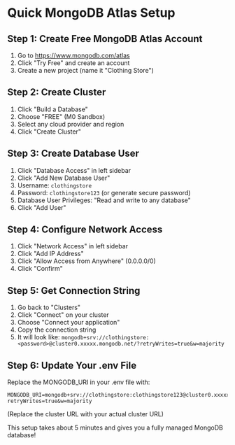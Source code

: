 # Quick MongoDB Atlas Setup

## Step 1: Create Free MongoDB Atlas Account
1. Go to https://www.mongodb.com/atlas
2. Click "Try Free" and create an account
3. Create a new project (name it "Clothing Store")

## Step 2: Create Cluster
1. Click "Build a Database"
2. Choose "FREE" (M0 Sandbox)
3. Select any cloud provider and region
4. Click "Create Cluster"

## Step 3: Create Database User
1. Click "Database Access" in left sidebar
2. Click "Add New Database User"
3. Username: `clothingstore`
4. Password: `clothingstore123` (or generate secure password)
5. Database User Privileges: "Read and write to any database"
6. Click "Add User"

## Step 4: Configure Network Access
1. Click "Network Access" in left sidebar
2. Click "Add IP Address"
3. Click "Allow Access from Anywhere" (0.0.0.0/0)
4. Click "Confirm"

## Step 5: Get Connection String
1. Go back to "Clusters"
2. Click "Connect" on your cluster
3. Choose "Connect your application"
4. Copy the connection string
5. It will look like: `mongodb+srv://clothingstore:<password>@cluster0.xxxxx.mongodb.net/?retryWrites=true&w=majority`

## Step 6: Update Your .env File
Replace the MONGODB_URI in your .env file with:
```
MONGODB_URI=mongodb+srv://clothingstore:clothingstore123@cluster0.xxxxx.mongodb.net/clothing_store?retryWrites=true&w=majority
```
(Replace the cluster URL with your actual cluster URL)

This setup takes about 5 minutes and gives you a fully managed MongoDB database!
